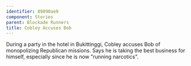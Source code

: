 ```yaml
---
identifier: 89090ae9
component: Stories
parent: Blockade Runners 
title: Cobley Accuses Bob
---
```

During a party in the hotel in Bukittinggi, Cobley accuses Bob of
monopolizing Republican missions. Says he is taking the best business
for himself, especially since he is now "running narcotics".
